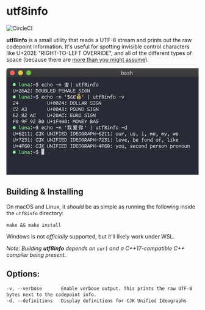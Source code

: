 # utf8info

![CircleCI](https://circleci.com/gh/lunasorcery/utf8info.svg?style=shield)

**utf8info** is a small utility that reads a UTF-8 stream and prints out the raw codepoint information. It's useful for spotting invisible control characters like U+202E "RIGHT-TO-LEFT OVERRIDE", and all of the different types of space (because there are [more than you might assume](https://www.cs.tut.fi/~jkorpela/chars/spaces.html)).

![](docs/screenshot.png)

## Building & Installing

On macOS and Linux, it _should_ be as simple as running the following inside the `utf8info` directory:

```
make && make install
```

Windows is not _officially_ supported, but it'll likely work under WSL.

_Note: Building **utf8info** depends on `curl` and a C++17-compatible C++ compiler being present._

## Options:

```
-v, --verbose       Enable verbose output. This prints the raw UTF-8 bytes next to the codepoint info.
-d, --definitions   Display definitions for CJK Unified Ideographs
```
